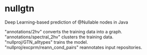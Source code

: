 # nullgtn
Deep Learning-based prediction of @Nullable nodes in Java

"annotations/2hv" converts the training data into a graph.
"annotations/spectral_2hv" clusters the training data.
"nullproj/GTN_alltypes" trains the model.
"nullproj/excprm/reann_cond_pairs" reannotates input repositories.

